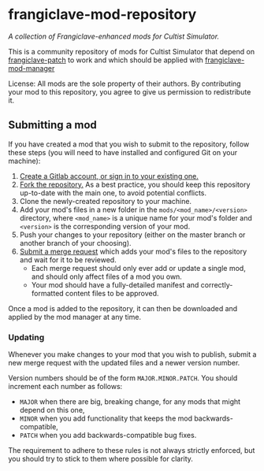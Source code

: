 frangiclave-mod-repository
==========================

*A collection of Frangiclave-enhanced mods for Cultist Simulator.*

This is a community repository of mods for Cultist Simulator that depend on [frangiclave-patch](https://gitlab.com/frangiclave/frangiclave-patch) to work and which should be applied with [frangiclave-mod-manager](https://gitlab.com/frangiclave/frangiclave-mod-manager)

License: All mods are the sole property of their authors. By contributing your mod to this repository, you agree to give us permission to redistribute it.

## Submitting a mod

If you have created a mod that you wish to submit to the repository, follow these steps (you will need to have installed and configured Git on your machine):

1. [Create a Gitlab account, or sign in to your existing one.](https://gitlab.com/users/sign_in)
2. [Fork the repository.](https://gitlab.com/frangiclave/frangiclave-mod-repository/forks/new) As a best practice, you should keep this repository up-to-date with the main one, to avoid potential conflicts.
3. Clone the newly-created repository to your machine.
4. Add your mod's files in a new folder in the `mods/<mod_name>/<version>` directory, where `<mod_name>` is a unique name for your mod's folder and `<version>` is the corresponding version of your mod.
5. Push your changes to your repository (either on the master branch or another branch of your choosing).
6. [Submit a merge request](https://gitlab.com/frangiclave/frangiclave-mod-repository/merge_requests/new) which adds your mod's files to the repository and wait for it to be reviewed.
   * Each merge request should only ever add or update a single mod, and should only affect files of a mod you own.
   * Your mod should have a fully-detailed manifest and correctly-formatted content files to be approved.

Once a mod is added to the repository, it can then be downloaded and applied by the mod manager at any time.

### Updating

Whenever you make changes to your mod that you wish to publish, submit a new merge request with the updated files and a newer version number.

Version numbers should be of the form `MAJOR.MINOR.PATCH`. You should increment each number as follows:

- `MAJOR` when there are big, breaking change, for any mods that might depend on this one,
- `MINOR` when you add functionality that keeps the mod backwards-compatible,
- `PATCH` when you add backwards-compatible bug fixes.

The requirement to adhere to these rules is not always strictly enforced, but you should try to stick to them where possible for clarity.